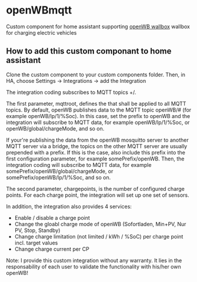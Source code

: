 # openWBmqtt
Custom component for home assistant supporting [openWB wallbox](https://openwb.de/main/) wallbox for charging electric vehicles

## How to add this custom componant to home assistant

Clone the custom component to your custom components folder. Then, in HA, choose Settings -> Integrations -> add the Integration

The integration coding subscribes to MQTT topics <prefix>+/<various values>.

The first parameter, mqttroot, defines the <prefix> that shall be applied to all MQTT topics. By default, openWB publishes data to the MQTT topic openWB/# (for example openWB/lp/1/%Soc). In this case, set the prefix to openWB and the integration will subscribe to MQTT data, for example openWB/lp/1/%Soc, or openWB/global/chargeMode, and so on.
  
If your're publishing the data from the openWB mosquitto server to another MQTT server via a bridge, the topics on the other MQTT server are usually prepended with a prefix. If this is the case, also include this prefix into the first configuration parameter, for example somePrefix/openWB. Then, the integration coding will subscribe to MQTT data, for example somePrefix/openWB/global/chargeMode, or somePrefix/openWB/lp/1/%Soc, and so on.

The second parameter, chargepoints, is the number of configured charge points. For each charge point, the integration will set up one set of sensors.

In addition, the integration also provides 4 services:
- Enable / disable a charge point
- Change the gloabl charge mode of openWB (Sofortladen, Min+PV, Nur PV, Stop, Standby)
- Change charge limitation (not limited / kWh / %SoC) per charge point incl. target values
- Change charge current per CP

Note: I provide this custom integration without any warranty. It lies in the responsability of each user to validate the functionality with his/her own openWB!
